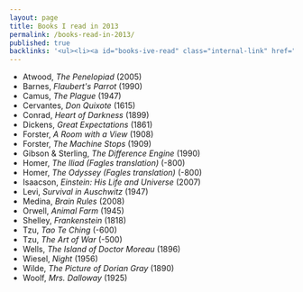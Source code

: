 ```yaml
---
layout: page
title: Books I read in 2013
permalink: /books-read-in-2013/
published: true
backlinks: '<ul><li><a id="books-ive-read" class="internal-link" href="/books-ive-read/">Books I&#39;ve read</a></li></ul>'
---
```


* Atwood, _The Penelopiad_ (2005) 
* Barnes, _Flaubert's Parrot_ (1990) 
* Camus, _The Plague_ (1947) 
* Cervantes, _Don Quixote_ (1615) 
* Conrad, _Heart of Darkness_ (1899) 
* Dickens, _Great Expectations_ (1861) 
* Forster, _A Room with a View_ (1908) 
* Forster, _The Machine Stops_ (1909) 
* Gibson & Sterling, _The Difference Engine_ (1990) 
* Homer, _The Iliad (Fagles translation)_ (-800) 
* Homer, _The Odyssey (Fagles translation)_ (-800) 
* Isaacson, _Einstein: His Life and Universe_ (2007) 
* Levi, _Survival in Auschwitz_ (1947) 
* Medina, _Brain Rules_ (2008) 
* Orwell, _Animal Farm_ (1945) 
* Shelley, _Frankenstein_ (1818) 
* Tzu, _Tao Te Ching_ (-600) 
* Tzu, _The Art of War_ (-500) 
* Wells, _The Island of Doctor Moreau_ (1896) 
* Wiesel, _Night_ (1956) 
* Wilde, _The Picture of Dorian Gray_ (1890) 
* Woolf, _Mrs. Dalloway_ (1925) 
